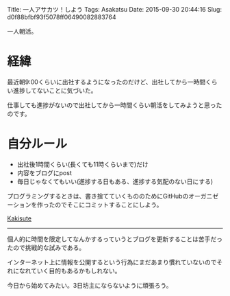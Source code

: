 Title: 一人アサカツ！しよう
Tags: Asakatsu
Date: 2015-09-30 20:44:16
Slug: d0f88bfbf93f5078ff06490082883764

一人朝活。

# 経緯

最近朝9:00くらいに出社するようになったのだけど、出社してから一時間くらい進捗してないことに気づいた。

仕事しても進捗がないので出社してから一時間くらい朝活をしてみようと思ったのです。

# 自分ルール

* 出社後1時間くらい(長くても11時くらいまで)だけ
* 内容をブログにpost
* 毎日じゃなくてもいい(進捗する日もある、進捗する気配のない日にする)

プログラミングするときは、書き捨てていくもののためにGitHubのオーガニゼーションを作ったのでそこにコミットすることにしよう。

[Kakisute](https://github.com/Kakisute "Kakisute")

-----

個人的に時間を限定してなんかするっていうとブログを更新することは苦手だったので挑戦的な試みである。

インターネット上に情報を公開するという行為にまだあまり慣れていないのでそれになれていく目的もあるかもしれない。

今日から始めてみたい。3日坊主にならないように頑張ろう。
